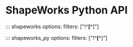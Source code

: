 # ShapeWorks Python API

::: shapeworks
    options:
      filters: ["!^__[^__]"]

::: shapeworks_py
    options:
      filters: ["!^__[^__]"]








